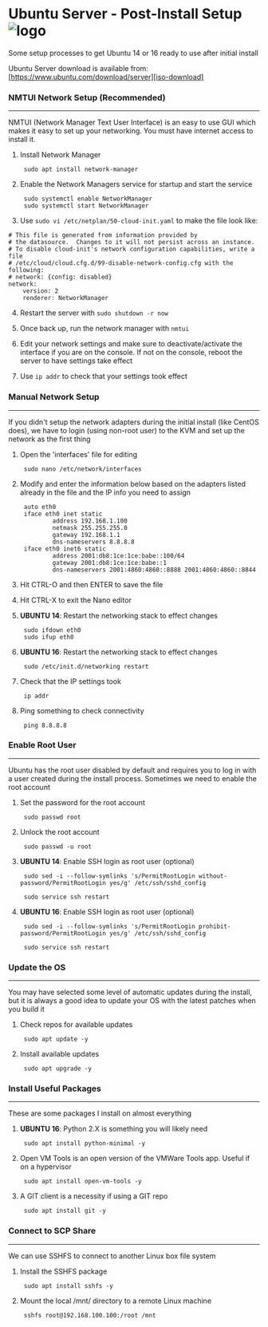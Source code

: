 # Ubuntu Server - Post-Install Setup ![logo]

Some setup processes to get Ubuntu 14 or 16 ready to use after initial install

Ubuntu Server download is available from: [https://www.ubuntu.com/download/server][iso-download]


###   NMTUI Network Setup (Recommended)   ###
-----------------------------------------
NMTUI (Network Manager Text User Interface) is an easy to use GUI which makes it easy to set up your networking. You must have internet access to install it.

1. Install Network Manager

        sudo apt install network-manager

2. Enable the Network Managers service for startup and start the service

        sudo systemctl enable NetworkManager
        sudo systemctl start NetworkManager

3. Use `sudo vi /etc/netplan/50-cloud-init.yaml` to make the file look like:

```
# This file is generated from information provided by
# the datasource.  Changes to it will not persist across an instance.
# To disable cloud-init's network configuration capabilities, write a file
# /etc/cloud/cloud.cfg.d/99-disable-network-config.cfg with the following:
# network: {config: disabled}
network:
    version: 2
    renderer: NetworkManager
```

4. Restart the server with `sudo shutdown -r now`

5. Once back up, run the network manager with `nmtui`

6. Edit your network settings and make sure to deactivate/activate the interface if you are on the console. If not on the console, reboot the server to have settings take effect

7. Use `ip addr` to check that your settings took effect


###   Manual Network Setup   ###
-----------------------------------------
If you didn't setup the network adapters during the initial install (like CentOS does), we have to login (using non-root user) to the KVM and set up the network as the first thing

1. Open the 'interfaces' file for editing

        sudo nano /etc/network/interfaces

2. Modify and enter the information below based on the adapters listed already in the file and the IP info you need to assign

        auto eth0
        iface eth0 inet static
                address 192.168.1.100
                netmask 255.255.255.0
                gateway 192.168.1.1
                dns-nameservers 8.8.8.8
        iface eth0 inet6 static
                address 2001:db8:1ce:1ce:babe::100/64
                gateway 2001:db8:1ce:1ce:babe::1
                dns-nameservers 2001:4860:4860::8888 2001:4860:4860::8844

3. Hit CTRL-O and then ENTER to save the file

4. Hit CTRL-X to exit the Nano editor

5. **UBUNTU 14**: Restart the networking stack to effect changes

        sudo ifdown eth0
        sudo ifup eth0

6. **UBUNTU 16**: Restart the networking stack to effect changes

        sudo /etc/init.d/networking restart

7. Check that the IP settings took

        ip addr

8. Ping something to check connectivity

        ping 8.8.8.8



###   Enable Root User   ###
-----------------------------------------
Ubuntu has the root user disabled by default and requires you to log in with a user created during the install process. Sometimes we need to enable the root account

1. Set the password for the root account

        sudo passwd root
2. Unlock the root account

        sudo passwd -u root

3. **UBUNTU 14**: Enable SSH login as root user (optional)

        sudo sed -i --follow-symlinks 's/PermitRootLogin without-password/PermitRootLogin yes/g' /etc/ssh/sshd_config

        sudo service ssh restart

3. **UBUNTU 16**: Enable SSH login as root user (optional)

        sudo sed -i --follow-symlinks 's/PermitRootLogin prohibit-password/PermitRootLogin yes/g' /etc/ssh/sshd_config

        sudo service ssh restart



###   Update the OS   ###
-----------------------------------------
You may have selected some level of automatic updates during the install, but it is always a good idea to update your OS with the latest patches when you build it

1. Check repos for available updates

        sudo apt update -y

2. Install available updates

        sudo apt upgrade -y



###   Install Useful Packages   ###
-----------------------------------------
These are some packages I install on almost everything

1. **UBUNTU 16**: Python 2.X is something you will likely need

        sudo apt install python-minimal -y

2. Open VM Tools is an open version of the VMWare Tools app. Useful if on a hypervisor

        sudo apt install open-vm-tools -y

3. A GIT client is a necessity if using a GIT repo

        sudo apt install git -y



###   Connect to SCP Share   ###
-----------------------------------------
We can use SSHFS to connect to another Linux box file system

1. Install the SSHFS package

        sudo apt install sshfs -y

2. Mount the local /mnt/ directory to a remote Linux machine

        sshfs root@192.168.100.100:/root /mnt



[logo]: http://www.packetsar.com/wp-content/uploads/script-fury-small.png
[iso-download]: https://www.ubuntu.com/download/server
